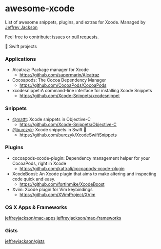 # awesome-xcode

List of awesome snippets, plugins, and extras for Xcode.  Managed by [Jeffrey Jackson](https://github.com/jeffreyjackson)

Feel free to contribute: [issues](https://github.com/jeffreyjackson/awesome-xcode/issues) or [pull requests](https://github.com/jeffreyjackson/awesome-xcode/pulls).
 
:large_orange_diamond: Swift projects

### Applications

- Alcatraz: Package manager for Xcode
  - https://github.com/supermarin/Alcatraz
- Cocoapods: The Cocoa Dependency Manager
  - https://github.com/CocoaPods/CocoaPods
- xcodesnippet:A command-line interface for installing Xcode Snippets
  - https://github.com/Xcode-Snippets/xcodesnippet

### Snippets

- [@mattt](https://github.com/mattt): Xcode snippets in Objective-C
  - https://github.com/Xcode-Snippets/Objective-C
- [@burczyk](https://github.com/burczyk): Xcode snippets in Swift :large_orange_diamond:
  - https://github.com/burczyk/XcodeSwiftSnippets

### Plugins

- cocoapods-xcode-plugin: Dependency management helper for your CocoaPods, right in Xcode
  - https://github.com/kattrali/cocoapods-xcode-plugin
- XcodeBoost: An Xcode plugin that aims to make altering and inspecting code quick and easy.
  - https://github.com/fortinmike/XcodeBoost
- Xvim: Xcode plugin for Vim keybindings
  - https://github.com/XVimProject/XVim

### OS X Apps & Frameworks

[jeffreyjackson/mac-apps](https://github.com/jeffreyjackson/mac-apps)
[jeffreyjackson/mac-frameworks](https://github.com/jeffreyjackson/mac-frameworks)

### Gists

[jeffreyjackson/gists](https://github.com/jeffreyjackson/gists)
